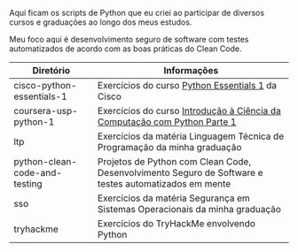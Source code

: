 Aqui ficam os scripts de Python que eu criei ao participar de diversos cursos e graduações ao longo dos meus estudos.

Meu foco aqui é desenvolvimento seguro de software com testes automatizados de acordo com as boas práticas do Clean Code.

|           Diretório        | Informações |
|----------------------------|-------------|
|cisco-python-essentials-1|Exercícios do curso [Python Essentials 1](https://www.netacad.com/courses/python-essentials-1) da Cisco|
|coursera-usp-python-1|Exercícios do curso [Introdução à Ciência da Computação com Python Parte 1](https://www.coursera.org/learn/ciencia-computacao-python-conceitos?msockid=39db84db0859684d1f00925a09f6699f)|
|ltp|Exercícios da matéria Linguagem Técnica de Programação da minha graduação|
|python-clean-code-and-testing|Projetos de Python com Clean Code, Desenvolvimento Seguro de Software e testes automatizados em mente|
|sso|Exercícios da matéria Segurança em Sistemas Operacionais da minha graduação|
|tryhackme|Exercícios do TryHackMe envolvendo Python|
